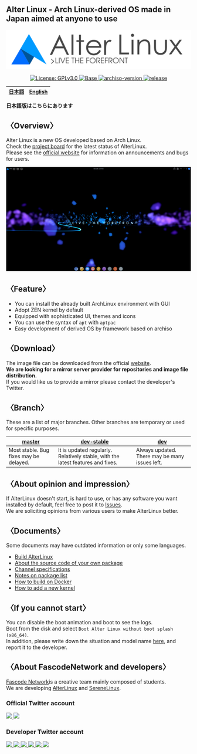 
<h2>Alter Linux - Arch Linux-derived OS made in Japan aimed at anyone to use</h2>

<p align="center">
	<img src="../images/logo/color-black-catchcopy/AlterV6-LogowithCopy-Colored-DarkText-256px.png" alt="AlterLinux logo">
</p>
<p align="center">
	<a href="../LICENSE">
		<img src="https://img.shields.io/badge/LICENSE-GPL--3.0-blue?style=for-the-badge&logo=gnu" alt="License: GPLv3.0">
	</a>
	<a href="https://www.archlinux.org/">
		<img src="https://img.shields.io/badge/BASE-ArchLinux-blue?style=for-the-badge&logo=arch-linux" alt="Base">
	</a>
	<a href="https://git.archlinux.org/archiso.git/tag/?h=v43">
		<img src="https://img.shields.io/badge/archiso--version-43--1-blue?style=for-the-badge&logo=appveyor" alt="archiso-version">
	</a>
	<a href="https://github.com/FascodeNet/alterlinux/releases">
		<img src="https://img.shields.io/github/v/release/FascodeNet/alterlinux?color=blue&include_prereleases&style=for-the-badge" alt="release">
	</a>
</p>

<table>
	<thead>
		<tr>
			<th style="text-align:center">
				<a href="README_jp.md">日本語</a>
			</th>
			<th style="text-align:center">
				<a href="README.md">English</a>
			</th>
		</tr>
	</thead>
</table>

<b>日本語版はこちらにあります</b>

<h2>〈Overview〉</h2>

Alter Linux is a new OS developed based on Arch Linux.<br>
Check the <a href="https://github.com/orgs/FascodeNet/projects/2">project board</a> for the latest status of AlterLinux.<br>
Please see the <a href="https://fascode.net/projects/linux/alter/">official website</a> for information on announcements and bugs for users.

<img src="../images/screenshot/desktop.png" alt="screenshot">


<h2>〈Feature〉</h2>
<ul>
	<li>You can install the already built ArchLinux environment with GUI</li>
	<li>Adopt ZEN kernel by default</li>
	<li>Equipped with sophisticated UI, themes and icons</li>
	<li>You can use the syntax of <code>apt</code> with <code>aptpac</code></li>
	<li>Easy development of derived OS by framework based on archiso</li>
</ul>

<h2>〈Download〉</h2>
The image file can be downloaded from the official <a href="https://fascode.net/projects/linux/alter/#downloads">website</a>.
<br>
<b>We are looking for a mirror server provider for repositories and image file distribution.</b>
<br>
If you would like us to provide a mirror please contact the developer's Twitter.


<h2>〈Branch〉</h2>
These are a list of major branches. Other branches are temporary or used for specific purposes.

<table>
	<thead>
		<tr>
			<th>
				<a href="https://github.com/SereneTeam/alterlinux/tree/master">master</a>
			</th>
			<th>
				<a href="https://github.com/SereneTeam/alterlinux/tree/dev-stable">dev-stable</a>
			</th>
			<th>
				<a href="https://github.com/SereneTeam/alterlinux/tree/dev">dev</a>
			</th>
		</tr>
	</thead>
	<tbody>
		<tr>
			<td>
				Most stable. Bug fixes may be delayed.
			</td>
			<td>
			    It is updated regularly. Relatively stable, with the latest features and fixes.	
			</td>
			<td>
				Always updated. There may be many issues left.
			</td>
		</tr>
	</tbody>
</table>


<h2>〈About opinion and impression〉</h2>
If AlterLinux doesn't start, is hard to use, or has any software you want installed by default, feel free to post it to <a href="https://github.com/SereneTeam/alterlinux/issues">Issues</a>.<br>
We are soliciting opinions from various users to make AlterLinux better.

<h2>〈Documents〉</h2>
Some documents may have outdated information or only some languages.<br>
<ul>
	<li><a href="en/BUILD.md">Build AlterLinux</a></li>
	<li><a href="en/SOFTWARE.md">About the source code of your own package</a></li>
	<li><a href="jp/CHANNEL.md">Channel specifications</a></li>
	<li><a href="en/PACKAGE.md">Notes on package list</a></li>
	<li><a href="en/DOCKER.md">How to build on Docker</a></li>
	<li><a href="jp/KERNEL.md">How to add a new kernel</a></li>
</ul>


<h2>〈If you cannot start〉</h2>
You can disable the boot animation and boot to see the logs.<br>
Boot from the disk and select <code>Boot Alter Linux without boot splash (x86_64)</code>.<br>
In addition, please write down the situation and model name <a href="https://github.com/FascodeNet/alterlinux/issues">here</a>, and report it to the developer.


<h2>〈About FascodeNetwork and developers〉</h2>
<a href="https://fascode.net/">Fascode Network</a>is a creative team mainly composed of students.<br>
We are developing <a href="https://fascode.net/projects/linux/alter/">AlterLinux</a> and <a href="https://fascode.net/projects/linux/serene/">SereneLinux</a>.

<h3>Official Twitter account</h3>
<a href="https://twitter.com/FascodeNetwork">
	<img src="https://pbs.twimg.com/profile_images/1245716817831530497/JEkKX1XN_400x400.jpg" width="100px">
</a>
<a href="https://twitter.com/Fascode_JP">
	<img src="https://pbs.twimg.com/profile_images/1245682659231068160/Nn5tPUvB_400x400.jpg" width="100px">
</a>

<h3>Developer Twitter account</h3>
<a href="https://twitter.com/Hayao0819">
	<img src="https://avatars1.githubusercontent.com/u/32128205" width="100px">
</a>
<a href="https://twitter.com/Pixel_3a">
	<img src="https://avatars0.githubusercontent.com/u/48173871" width="100px">
</a>
<a href="https://twitter.com/YangDevJP">
	<img src="https://avatars0.githubusercontent.com/u/47053316" width="100px">
</a>
<a href="https://twitter.com/yamad_linuxer">
	<img src="https://avatars1.githubusercontent.com/u/45691925" width="100px">
</a>
<a href="https://twitter.com/tukutuN_27">
	<img src="https://0e0.pw/5yuH" width="100px">
</a>
<a href="https://twitter.com/naoko1010hh">
	<img src="https://avatars1.githubusercontent.com/u/50263013" width="100px">
</a>

